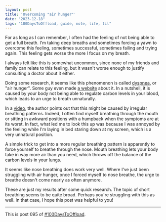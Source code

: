 ```yaml
---
layout: post
title: 'Overcoming "air hunger"'
date: "2023-12-18"
tags: "100DaysToOffload, guide, note, life, til"
---
```


For as long as I can remember, I often had the feeling of not being able to get a full breath. I'm taking deep breaths and sometimes forcing a yawn to overcome this feeling, sometimes successful, sometimes failing and trying again. This feeling gets worse the more I focus on my breath.

I always felt like this is somewhat uncommon, since none of my friends and family can relate to this feeling, but it wasn't worse enough to justify consulting a doctor about it either.

Doing some research, it seems like this phenomenon is called [dyspnea](https://en.m.wikipedia.org/wiki/Shortness_of_breath), or "air hunger". Some guy even made [a website](https://airhunger.org/) about it. In a nutshell, it is caused by your body not being able to regulate carbon levels in your blood, which leads to an urge to breath unnaturally.

In a [video](https://m.youtube.com/watch?v=XliOGg8Tl98), the author points out that this might be caused by irregular breathing patterns. Indeed, I often find myself breathing through the mouth or sitting in awkward positions with a humpback when the symptoms are at its worst. In fact, what led me to look this up was because I was annoyed by the feeling while I'm laying in bed staring down at my screen, which is a very unnatural position.

A simple trick to get into a more regular breathing pattern is apparently to force yourself to breathe through the nose. Mouth breathing lets your body take in way more air than you need, which throws off the balance of the carbon levels in your lungs.

It seems like nose breathing does work very well. Where I've just been struggling with air hunger, once I forced myself to nose breathe, the urge to breathe doesn't come nearly as often anymore.

These are just my results after some quick research. The topic of short breathing seems to be quite broad. Perhaps you're struggling with this as well. In that case, I hope this post was helpful to you!

---

This is post 095 of [#100DaysToOffload](https://100daystooffload.com/).

